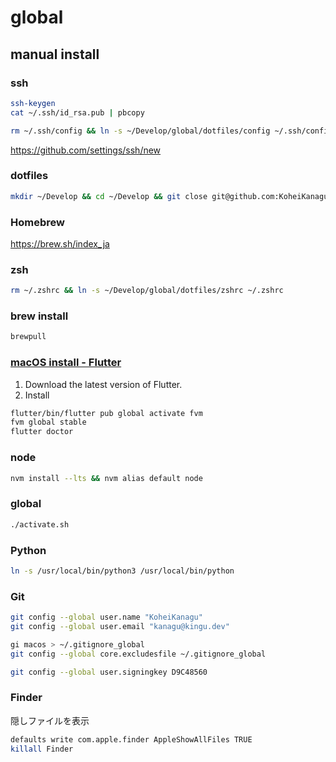 # global

## manual install

### ssh

```sh
ssh-keygen
cat ~/.ssh/id_rsa.pub | pbcopy

rm ~/.ssh/config && ln -s ~/Develop/global/dotfiles/config ~/.ssh/config
```

<https://github.com/settings/ssh/new>

### dotfiles

```sh
mkdir ~/Develop && cd ~/Develop && git close git@github.com:KoheiKanagu/global.git
```

### Homebrew

<https://brew.sh/index_ja>

### zsh

```sh
rm ~/.zshrc && ln -s ~/Develop/global/dotfiles/zshrc ~/.zshrc
```

### brew install

```sh
brewpull
```

### [macOS install \- Flutter](https://flutter.dev/docs/get-started/install/macos)

1. Download the latest version of Flutter.
2. Install

```sh
flutter/bin/flutter pub global activate fvm
fvm global stable
flutter doctor
```

### node

```sh
nvm install --lts && nvm alias default node
```

### global

```sh
./activate.sh
```

### Python

```sh
ln -s /usr/local/bin/python3 /usr/local/bin/python
```

### Git

```sh
git config --global user.name "KoheiKanagu"
git config --global user.email "kanagu@kingu.dev"

gi macos > ~/.gitignore_global
git config --global core.excludesfile ~/.gitignore_global

git config --global user.signingkey D9C48560
```

### Finder

隠しファイルを表示

```sh
defaults write com.apple.finder AppleShowAllFiles TRUE
killall Finder
```

